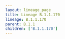 ```yaml
---
layout: lineage_page
title: Lineage B.1.1.170
lineage: B.1.1.170
parent: B.1.1
children: ['B.1.1.170']
---
```

